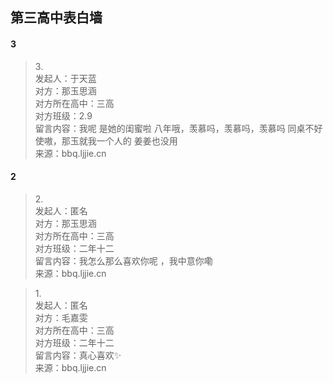 ## 第三高中表白墙
#### 3
> 3.<br>
> 发起人：于天蓝<br>
>对方：那玉思涵<br>
>对方所在高中：三高<br>
>对方班级：2.9<br>
>留言内容：我呢 是她的闺蜜啦 八年哦，羡慕吗，羡慕吗，羡慕吗 同桌不好使嗷，那玉就我一个人的 姜姜也没用<br>
>来源：bbq.ljjie.cn

#### 2
> 2.<br>
> 发起人：匿名<br>
>对方：那玉思涵<br>
>对方所在高中：三高<br>
>对方班级：二年十二<br>
>留言内容：我怎么那么喜欢你呢 ，我中意你嘞<br>
>来源：bbq.ljjie.cn

> 1.<br>
> 发起人：匿名<br>
>对方：毛嘉雯<br>
>对方所在高中：三高<br>
>对方班级：二年十二<br>
>留言内容：真心喜欢✨<br>
>来源：bbq.ljjie.cn

